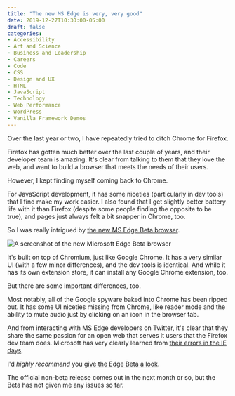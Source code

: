 ```yaml
---
title: "The new MS Edge is very, very good"
date: 2019-12-27T10:30:00-05:00
draft: false
categories:
- Accessibility
- Art and Science
- Business and Leadership
- Careers
- Code
- CSS
- Design and UX
- HTML
- JavaScript
- Technology
- Web Performance
- WordPress
- Vanilla Framework Demos
---
```


Over the last year or two, I have repeatedly tried to ditch Chrome for Firefox.

Firefox has gotten much better over the last couple of years, and their developer team is amazing. It's clear from talking to them that they love the web, and want to build a browser that meets the needs of their users.

However, I kept finding myself coming back to Chrome.

For JavaScript development, it has some niceties (particularly in dev tools) that I find make my work easier. I also found that I get slightly better battery life with it than Firefox (despite some people finding the opposite to be true), and pages just always felt a bit snapper in Chrome, too.

So I was really intrigued by [the new MS Edge Beta browser](https://www.microsoftedgeinsider.com/).

<img alt="A screenshot of the new Microsoft Edge Beta browser" src="/img/articles/ms-edge-beta.jpg">

It's built on top of Chromium, just like Google Chrome. It has a very similar UI (with a few minor differences), and the dev tools is identical. And while it has its own extension store, it can install any Google Chrome extension, too.

But there are some important differences, too.

Most notably, all of the Google spyware baked into Chrome has been ripped out. It has some UI niceties missing from Chrome, like reader mode and the ability to mute audio just by clicking on an icon in the browser tab.

And from interacting with MS Edge developers on Twitter, it's clear that they share the same passion for an open web that serves it users that the Firefox dev team does. Microsoft has very clearly learned from [their errors in the IE days](/the-browser-wars-an-abridged-history/).

I'd *highly recommend* you [give the Edge Beta a look](https://www.microsoftedgeinsider.com/).

The official non-beta release comes out in the next month or so, but the Beta has not given me any issues so far.